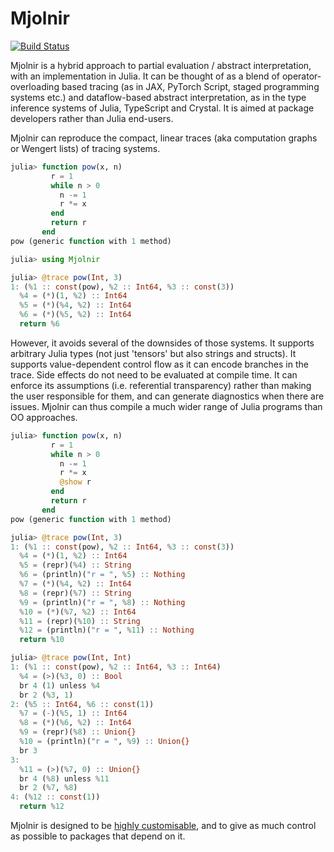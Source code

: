 # Mjolnir

[![Build Status](https://travis-ci.org/MikeInnes/Mjolnir.jl.svg?branch=master)](https://travis-ci.org/MikeInnes/Mjolnir.jl)

Mjolnir is a hybrid approach to partial evaluation / abstract interpretation,
with an implementation in Julia. It can be thought of as a blend of
operator-overloading based tracing (as in JAX, PyTorch Script, staged
programming systems etc.) and dataflow-based abstract interpretation, as in the
type inference systems of Julia, TypeScript and Crystal. It is aimed at package
developers rather than Julia end-users.

Mjolnir can reproduce the compact, linear traces (aka computation graphs or
Wengert lists) of tracing systems.

```julia
julia> function pow(x, n)
         r = 1
         while n > 0
           n -= 1
           r *= x
         end
         return r
       end
pow (generic function with 1 method)

julia> using Mjolnir

julia> @trace pow(Int, 3)
1: (%1 :: const(pow), %2 :: Int64, %3 :: const(3))
  %4 = (*)(1, %2) :: Int64
  %5 = (*)(%4, %2) :: Int64
  %6 = (*)(%5, %2) :: Int64
  return %6
```

However, it avoids several of the downsides of those systems. It supports
arbitrary Julia types (not just 'tensors' but also strings and structs). It
supports value-dependent control flow as it can encode branches in the trace.
Side effects do not need to be evaluated at compile time. It can enforce its
assumptions (i.e. referential transparency) rather than making the user
responsible for them, and can generate diagnostics when there are issues.
Mjolnir can thus compile a much wider range of Julia programs than OO
approaches.

```julia
julia> function pow(x, n)
         r = 1
         while n > 0
           n -= 1
           r *= x
           @show r
         end
         return r
       end
pow (generic function with 1 method)

julia> @trace pow(Int, 3)
1: (%1 :: const(pow), %2 :: Int64, %3 :: const(3))
  %4 = (*)(1, %2) :: Int64
  %5 = (repr)(%4) :: String
  %6 = (println)("r = ", %5) :: Nothing
  %7 = (*)(%4, %2) :: Int64
  %8 = (repr)(%7) :: String
  %9 = (println)("r = ", %8) :: Nothing
  %10 = (*)(%7, %2) :: Int64
  %11 = (repr)(%10) :: String
  %12 = (println)("r = ", %11) :: Nothing
  return %10
```

```julia
julia> @trace pow(Int, Int)
1: (%1 :: const(pow), %2 :: Int64, %3 :: Int64)
  %4 = (>)(%3, 0) :: Bool
  br 4 (1) unless %4
  br 2 (%3, 1)
2: (%5 :: Int64, %6 :: const(1))
  %7 = (-)(%5, 1) :: Int64
  %8 = (*)(%6, %2) :: Int64
  %9 = (repr)(%8) :: Union{}
  %10 = (println)("r = ", %9) :: Union{}
  br 3
3:
  %11 = (>)(%7, 0) :: Union{}
  br 4 (%8) unless %11
  br 2 (%7, %8)
4: (%12 :: const(1))
  return %12
```

Mjolnir is designed to be [highly
customisable](https://github.com/MikeInnes/Mjolnir.jl/blob/master/docs/types.md),
and to give as much control as possible to packages that depend on it.
